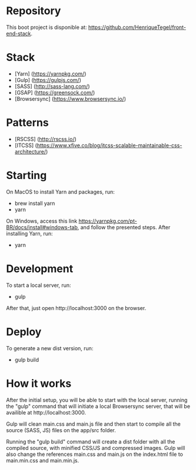 # Repository
This boot project is disponible at: https://github.com/HenriqueTegel/front-end-stack.

# Stack
- [Yarn] (https://yarnpkg.com/)
- [Gulp] (https://gulpjs.com/)
- [SASS] (http://sass-lang.com/)
- [GSAP] (https://greensock.com/)
- [Browsersync] (https://www.browsersync.io/)

# Patterns
- [RSCSS] (http://rscss.io/)
- [ITCSS] (https://www.xfive.co/blog/itcss-scalable-maintainable-css-architecture/)

# Starting
On MacOS to install Yarn and packages, run:
  - brew install yarn
  - yarn

On Windows, access this link https://yarnpkg.com/pt-BR/docs/install#windows-tab, and follow the presented steps. After installing Yarn, run:
  - yarn

# Development
To start a local server, run:
  - gulp

After that, just open http://localhost:3000 on the browser.

# Deploy
To generate a new dist version, run:
  - gulp build

# How it works
After the initial setup, you will be able to start with the local server, running the "gulp" command that will initiate a local Browsersync server, that will be availible at http://localhost:3000.

Gulp will clean main.css and main.js file and then start to compile all the source (SASS, JS) files on the app/src folder.

Running the "gulp build" command will create a dist folder with all the compiled source, with minified CSS/JS and compressed images. Gulp will also change the references main.css and main.js on the index.html file to main.min.css and main.min.js.